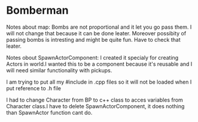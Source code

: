 # Bomberman

Notes about map:
Bombs are not proportional and it let you go pass them. I will not change that because it can be done leater. Moreover possibity of passing bombs is intresting and might be quite fun. Have to check that leater.

Notes obout SpawnActorComponent:
I created it specialy for creating Actors in world.I wanted this to be a component because it's reusable and I will need similar functionality with pickups.

I am trying to put all my #include in .cpp files so it will not be loaded when I put reference to .h file

I had to change Character from BP to c++ class to acces variables from Character class.I have to delete SpawnActorComponent, it does nothing than SpawnActor function cant do.